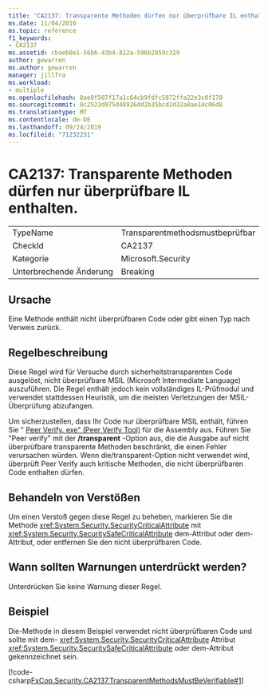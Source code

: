 ```yaml
---
title: 'CA2137: Transparente Methoden dürfen nur überprüfbare IL enthalten.'
ms.date: 11/04/2016
ms.topic: reference
f1_keywords:
- CA2137
ms.assetid: cbaeb0e1-56b6-43b4-812a-596b2859c329
author: gewarren
ms.author: gewarren
manager: jillfra
ms.workload:
- multiple
ms.openlocfilehash: 8ae8f507f17a1c64cb9fdfc5872ffa22e3c0f170
ms.sourcegitcommit: 0c2523d975d48926dd2b35bcd2d32a8ae14c06d8
ms.translationtype: MT
ms.contentlocale: de-DE
ms.lasthandoff: 09/24/2019
ms.locfileid: "71232231"
---
```

# <a name="ca2137-transparent-methods-must-contain-only-verifiable-il"></a>CA2137: Transparente Methoden dürfen nur überprüfbare IL enthalten.

|||
|-|-|
|TypeName|Transparentmethodsmustbeprüfbar|
|CheckId|CA2137|
|Kategorie|Microsoft.Security|
|Unterbrechende Änderung|Breaking|

## <a name="cause"></a>Ursache
Eine Methode enthält nicht überprüfbaren Code oder gibt einen Typ nach Verweis zurück.

## <a name="rule-description"></a>Regelbeschreibung
Diese Regel wird für Versuche durch sicherheitstransparenten Code ausgelöst, nicht überprüfbare MSIL (Microsoft Intermediate Language) auszuführen. Die Regel enthält jedoch kein vollständiges IL-Prüfmodul und verwendet stattdessen Heuristik, um die meisten Verletzungen der MSIL-Überprüfung abzufangen.

Um sicherzustellen, dass Ihr Code nur überprüfbare MSIL enthält, führen Sie " [Peer Verify. exe" (Peer Verify Tool)](/dotnet/framework/tools/peverify-exe-peverify-tool) für die Assembly aus. Führen Sie "Peer verify" mit der **/transparent** -Option aus, die die Ausgabe auf nicht überprüfbare transparente Methoden beschränkt, die einen Fehler verursachen würden. Wenn die/transparent-Option nicht verwendet wird, überprüft Peer Verify auch kritische Methoden, die nicht überprüfbaren Code enthalten dürfen.

## <a name="how-to-fix-violations"></a>Behandeln von Verstößen
Um einen Verstoß gegen diese Regel zu beheben, markieren Sie die Methode <xref:System.Security.SecurityCriticalAttribute> mit <xref:System.Security.SecuritySafeCriticalAttribute> dem-Attribut oder dem-Attribut, oder entfernen Sie den nicht überprüfbaren Code.

## <a name="when-to-suppress-warnings"></a>Wann sollten Warnungen unterdrückt werden?
Unterdrücken Sie keine Warnung dieser Regel.

## <a name="example"></a>Beispiel
Die-Methode in diesem Beispiel verwendet nicht überprüfbaren Code und sollte mit dem- <xref:System.Security.SecurityCriticalAttribute> Attribut <xref:System.Security.SecuritySafeCriticalAttribute> oder dem-Attribut gekennzeichnet sein.

[!code-csharp[FxCop.Security.CA2137.TransparentMethodsMustBeVerifiable#1](../code-quality/codesnippet/CSharp/ca2137-transparent-methods-must-contain-only-verifiable-il_1.cs)]